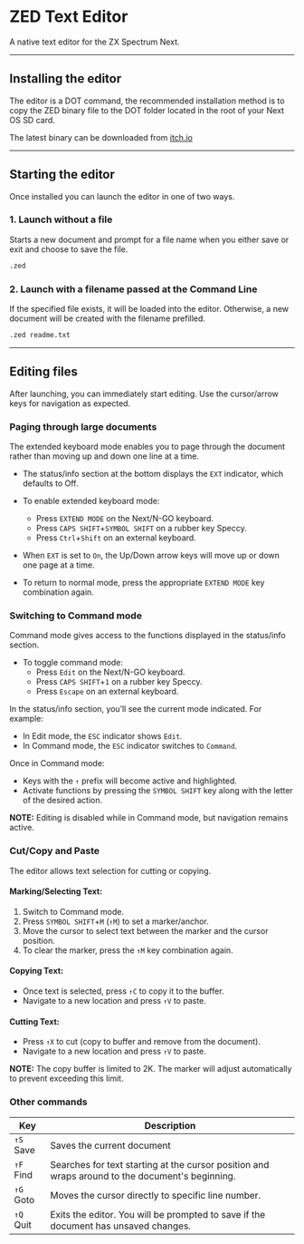 # ZED Text Editor

A native text editor for the ZX Spectrum Next.

---

## Installing the editor
The editor is a DOT command, the recommended installation method is to copy the ZED binary file to the DOT folder located in the root of your Next OS SD card.

The latest binary can be downloaded from [itch.io](https://taylorza.itch.io/zed)

---

## Starting the editor
Once installed you can launch the editor in one of two ways.

### 1. Launch without a file
Starts a new document and prompt for a file name when you either save or exit and choose to save the file.
```bash
.zed
```

### 2. Launch with a filename passed at the Command Line

If the specified file exists, it will be loaded into the editor. Otherwise, a new document will be created with the filename prefilled.

```bash
.zed readme.txt
```

---

## Editing files

After launching, you can immediately start editing. Use the cursor/arrow keys for navigation as expected.

### Paging through large documents
The extended keyboard mode enables you to page through the document rather than moving up and down one line at a time.

* The status/info section at the bottom displays the `EXT` indicator, which defaults to Off.

* To enable extended keyboard mode:
  * Press `EXTEND MODE` on the Next/N-GO keyboard.
  * Press `CAPS SHIFT`+`SYMBOL SHIFT` on a rubber key Speccy.
  * Press `Ctrl`+`Shift` on an external keyboard.

* When `EXT` is set to `On`, the Up/Down arrow keys will move up or down one page at a time.

* To return to normal mode, press the appropriate `EXTEND MODE` key combination again.

### Switching to Command mode

Command mode gives access to the functions displayed in the status/info section.

* To toggle command mode:
  * Press `Edit` on the Next/N-GO keyboard.
  * Press `CAPS SHIFT`+`1` on a rubber key Speccy.
  * Press `Escape` on an external keyboard.

In the status/info section, you’ll see the current mode indicated. For example:

* In Edit mode, the `ESC` indicator shows `Edit`.
* In Command mode, the `ESC` indicator switches to `Command`.

Once in Command mode:

* Keys with the `↑` prefix will become active and highlighted.
* Activate functions by pressing the `SYMBOL SHIFT` key along with the letter of the desired action.

**NOTE:** Editing is disabled while in Command mode, but navigation remains active.

### Cut/Copy and Paste
The editor allows text selection for cutting or copying.

#### Marking/Selecting Text:
1. Switch to Command mode.
2. Press `SYMBOL SHIFT`+`M` (`↑M`) to set a marker/anchor.
3. Move the cursor to select text between the marker and the cursor position.
4. To clear the marker, press the `↑M` key combination again.

#### Copying Text:
* Once text is selected, press `↑C` to copy it to the buffer.
* Navigate to a new location and press `↑V` to paste.

#### Cutting Text:
* Press `↑X` to cut (copy to buffer and remove from the document).
* Navigate to a new location and press `↑V` to paste.

**NOTE:** The copy buffer is limited to 2K. The marker will adjust automatically to prevent exceeding this limit.

### Other commands

|Key|Description|
|---|-----------|
| `↑S` Save | Saves the current document |
| `↑F` Find | Searches for text starting at the cursor position and wraps around to the document's beginning.|
| `↑G` Goto | Moves the cursor directly to specific line number.| 
| `↑Q` Quit | Exits the editor. You will be prompted to save if the document has unsaved changes.|